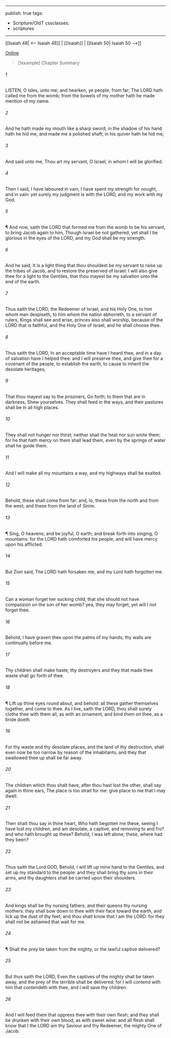 

---
publish: true
tags:
  - Scripture/OldT
cssclasses:
  - scriptures
---
[[Isaiah 48| <-- Isaiah 48]] | [[Isaiah]] | [[Isaiah 50| Isaiah 50 -->]]

[Online](https://churchofjesuschrist.org/study/scriptures/ot/isa/49?lang=eng)

>[!example] Chapter Summary
>
###### 1
LISTEN, O isles, unto me; and hearken, ye people, from far; The LORD hath called me from the womb; from the bowels of my mother hath he made mention of my name.
###### 2
And he hath made my mouth like a sharp sword; in the shadow of his hand hath he hid me, and made me a polished shaft; in his quiver hath he hid me;
###### 3
And said unto me, Thou art my servant, O Israel, in whom I will be glorified.
###### 4
Then I said, I have laboured in vain, I have spent my strength for nought, and in vain: yet surely my judgment is with the LORD, and my work with my God.
###### 5
¶ And now, saith the LORD that formed me from the womb to be his servant, to bring Jacob again to him, Though Israel be not gathered, yet shall I be glorious in the eyes of the LORD, and my God shall be my strength.
###### 6
And he said, It is a light thing that thou shouldest be my servant to raise up the tribes of Jacob, and to restore the preserved of Israel: I will also give thee for a light to the Gentiles, that thou mayest be my salvation unto the end of the earth.
###### 7
Thus saith the LORD, the Redeemer of Israel, and his Holy One, to him whom man despiseth, to him whom the nation abhorreth, to a servant of rulers, Kings shall see and arise, princes also shall worship, because of the LORD that is faithful, and the Holy One of Israel, and he shall choose thee.
###### 8
Thus saith the LORD, In an acceptable time have I heard thee, and in a day of salvation have I helped thee: and I will preserve thee, and give thee for a covenant of the people, to establish the earth, to cause to inherit the desolate heritages;
###### 9
That thou mayest say to the prisoners, Go forth; to them that are in darkness, Shew yourselves.  They shall feed in the ways, and their pastures shall be in all high places.
###### 10
They shall not hunger nor thirst; neither shall the heat nor sun smite them: for he that hath mercy on them shall lead them, even by the springs of water shall he guide them.
###### 11
And I will make all my mountains a way, and my highways shall be exalted.
###### 12
Behold, these shall come from far: and, lo, these from the north and from the west; and these from the land of Sinim.
###### 13
¶ Sing, O heavens; and be joyful, O earth; and break forth into singing, O mountains: for the LORD hath comforted his people, and will have mercy upon his afflicted.
###### 14
But Zion said, The LORD hath forsaken me, and my Lord hath forgotten me.
###### 15
Can a woman forget her sucking child, that she should not have compassion on the son of her womb?  yea, they may forget, yet will I not forget thee.
###### 16
Behold, I have graven thee upon the palms of my hands; thy walls are continually before me.
###### 17
Thy children shall make haste; thy destroyers and they that made thee waste shall go forth of thee.
###### 18
¶ Lift up thine eyes round about, and behold: all these gather themselves together, and come to thee.  As I live, saith the LORD, thou shalt surely clothe thee with them all, as with an ornament, and bind them on thee, as a bride doeth.
###### 19
For thy waste and thy desolate places, and the land of thy destruction, shall even now be too narrow by reason of the inhabitants, and they that swallowed thee up shall be far away.
###### 20
The children which thou shalt have, after thou hast lost the other, shall say again in thine ears, The place is too strait for me: give place to me that I may dwell.
###### 21
Then shalt thou say in thine heart, Who hath begotten me these, seeing I have lost my children, and am desolate, a captive, and removing to and fro?  and who hath brought up these?  Behold, I was left alone; these, where had they been?
###### 22
Thus saith the Lord GOD, Behold, I will lift up mine hand to the Gentiles, and set up my standard to the people: and they shall bring thy sons in their arms, and thy daughters shall be carried upon their shoulders.
###### 23
And kings shall be thy nursing fathers, and their queens thy nursing mothers: they shall bow down to thee with their face toward the earth, and lick up the dust of thy feet; and thou shalt know that I am the LORD: for they shall not be ashamed that wait for me.
###### 24
¶ Shall the prey be taken from the mighty, or the lawful captive delivered?
###### 25
But thus saith the LORD, Even the captives of the mighty shall be taken away, and the prey of the terrible shall be delivered: for I will contend with him that contendeth with thee, and I will save thy children.
###### 26
And I will feed them that oppress thee with their own flesh; and they shall be drunken with their own blood, as with sweet wine: and all flesh shall know that I the LORD am thy Saviour and thy Redeemer, the mighty One of Jacob.



